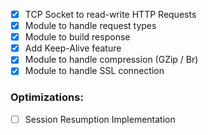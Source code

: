 - [x] TCP Socket to read-write HTTP Requests
- [x] Module to handle request types
- [x] Module to build response
- [x] Add Keep-Alive feature
- [x] Module to handle compression (GZip / Br)
- [x] Module to handle SSL connection

### Optimizations:
- [ ] Session Resumption Implementation
